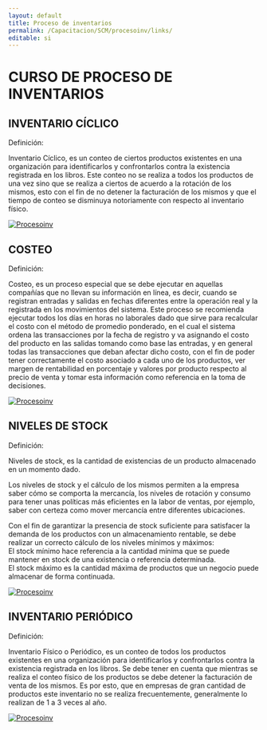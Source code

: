```yaml
---
layout: default
title: Proceso de inventarios
permalink: /Capacitacion/SCM/procesoinv/links/
editable: si
---
```


# CURSO DE PROCESO DE INVENTARIOS


## INVENTARIO CÍCLICO

Definición:  

Inventario Cíclico, es un conteo de ciertos productos existentes en una organización para identificarlos y confrontarlos contra la existencia registrada en los libros. Este conteo no se realiza a todos los productos de una vez sino que se realiza a ciertos de acuerdo a la rotación de los mismos, esto con el fin de no detener la facturación de los mismos y que el tiempo de conteo se disminuya notoriamente con respecto al inventario físico.  

[![Procesoinv](https://oasiserp-my.sharepoint.com/personal/martha_velasquez_oasiscom_com/_layouts/15/guestaccess.aspx?docid=1b75aa7ce378f4b968d2d8c581135b669&authkey=AbiJbRVkzmKeOFTnsNdA45k)](https://youtu.be/zvmST9G3b-E)


## COSTEO

Definición:

Costeo, es un proceso especial que se debe ejecutar en aquellas compañías que no llevan su información en línea, es decir, cuando se registran entradas y salidas en fechas diferentes entre la operación real y la registrada en los movimientos del sistema. Este proceso se recomienda ejecutar todos los días en horas no laborales dado que sirve para recalcular el costo con el método de promedio ponderado, en el cual el sistema ordena las transacciones por la fecha de registro y va asignando el costo del producto en las salidas tomando como base las entradas, y en general todas las transacciones que deban afectar dicho costo, con el fin de poder tener correctamente el costo asociado a cada uno de los productos, ver margen de rentabilidad en porcentaje y valores por producto respecto al precio de venta y tomar esta información como referencia en la toma de decisiones.

[![Procesoinv](https://oasiserp-my.sharepoint.com/personal/martha_velasquez_oasiscom_com/_layouts/15/guestaccess.aspx?docid=15ac88a5787934060a3baa01b6b5a7c55&authkey=AcVt1e9NIP3KPArcCfagOLo)](https://youtu.be/IMlpODvLH_4)

## NIVELES DE STOCK

Definición:

Niveles de stock, es la cantidad de existencias de un producto almacenado en un momento dado.  

Los niveles de stock y el cálculo de los mismos permiten a la empresa saber cómo se comporta  la mercancía, los niveles de rotación y consumo para tener unas políticas más eficientes en la labor de ventas, por ejemplo, saber con certeza como mover mercancía entre diferentes ubicaciones.  

Con el fin de garantizar la presencia de stock suficiente para satisfacer la demanda de los productos con un almacenamiento rentable, se debe realizar un correcto cálculo de los niveles mínimos y máximos:  
El stock mínimo hace referencia a la cantidad mínima que se puede mantener en stock de una existencia o referencia determinada.  
El stock máximo es la cantidad máxima de productos que un negocio puede almacenar de forma continuada.

[![Procesoinv](https://oasiserp-my.sharepoint.com/personal/martha_velasquez_oasiscom_com/_layouts/15/guestaccess.aspx?docid=10efbf84423814f2c86963e41ff63733c&authkey=AfKuu1pO0Rs6QOHKRtzON6U)](https://youtu.be/jHujfdzLP-s)


## INVENTARIO PERIÓDICO

Definición:

Inventario Físico o Periódico, es un conteo de todos los productos existentes en una organización para identificarlos y confrontarlos contra la existencia registrada en los libros. Se debe tener en cuenta que mientras se realiza el conteo físico de los productos se debe detener la facturación de venta de los mismos. Es por esto, que en empresas de gran cantidad de productos este inventario no se realiza frecuentemente, generalmente lo realizan de 1 a 3 veces al año.

[![Procesoinv](https://oasiserp-my.sharepoint.com/personal/martha_velasquez_oasiscom_com/_layouts/15/guestaccess.aspx?docid=18de40023d82e4c55bc82bf141f8e2a31&authkey=ARvUNrxEDlLrw3G3D8724fs)](https://oasiserp-my.sharepoint.com/personal/martha_velasquez_oasiscom_com/_layouts/15/guestaccess.aspx?docid=18de40023d82e4c55bc82bf141f8e2a31&authkey=ARvUNrxEDlLrw3G3D8724fs)